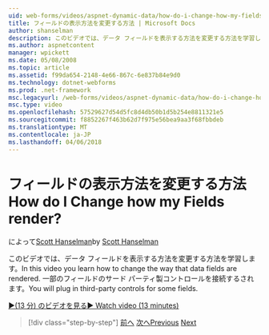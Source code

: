 ```yaml
---
uid: web-forms/videos/aspnet-dynamic-data/how-do-i-change-how-my-fields-render
title: フィールドの表示方法を変更する方法 | Microsoft Docs
author: shanselman
description: このビデオでは、データ フィールドを表示する方法を変更する方法を学習します。 一部のフィールドのサード パーティ製コントロールを接続するされます。
ms.author: aspnetcontent
manager: wpickett
ms.date: 05/08/2008
ms.topic: article
ms.assetid: f99da654-2148-4e66-867c-6e837b84e9d0
ms.technology: dotnet-webforms
ms.prod: .net-framework
msc.legacyurl: /web-forms/videos/aspnet-dynamic-data/how-do-i-change-how-my-fields-render
msc.type: video
ms.openlocfilehash: 57529627d54d5fc8d4db50b1d5b254e8811321e5
ms.sourcegitcommit: f8852267f463b62d7f975e56bea9aa3f68fbbdeb
ms.translationtype: MT
ms.contentlocale: ja-JP
ms.lasthandoff: 04/06/2018
---
```

<a name="how-do-i-change-how-my-fields-render"></a><span data-ttu-id="09892-105">フィールドの表示方法を変更する方法</span><span class="sxs-lookup"><span data-stu-id="09892-105">How do I Change how my Fields render?</span></span>
====================
<span data-ttu-id="09892-106">によって[Scott Hanselman](https://github.com/shanselman)</span><span class="sxs-lookup"><span data-stu-id="09892-106">by [Scott Hanselman](https://github.com/shanselman)</span></span>

<span data-ttu-id="09892-107">このビデオでは、データ フィールドを表示する方法を変更する方法を学習します。</span><span class="sxs-lookup"><span data-stu-id="09892-107">In this video you learn how to change the way that data fields are rendered.</span></span> <span data-ttu-id="09892-108">一部のフィールドのサード パーティ製コントロールを接続するされます。</span><span class="sxs-lookup"><span data-stu-id="09892-108">You will plug in third-party controls for some fields.</span></span>

[<span data-ttu-id="09892-109">&#9654;(13 分) のビデオを見る</span><span class="sxs-lookup"><span data-stu-id="09892-109">&#9654; Watch video (13 minutes)</span></span>](https://channel9.msdn.com/Blogs/ASP-NET-Site-Videos/how-do-i-change-how-my-fields-render)

> [!div class="step-by-step"]
> <span data-ttu-id="09892-110">[前へ](how-do-i-enable-inline-gridview-editing.md)
> [次へ](how-do-i-handle-business-logic-exceptions.md)</span><span class="sxs-lookup"><span data-stu-id="09892-110">[Previous](how-do-i-enable-inline-gridview-editing.md)
[Next](how-do-i-handle-business-logic-exceptions.md)</span></span>
